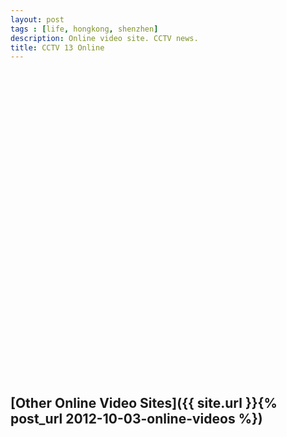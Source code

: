 ```yaml
---
layout: post
tags : [life, hongkong, shenzhen]
description: Online video site. CCTV news.
title: CCTV 13 Online
---
```


<object id='null' width='600' height='490' classid='clsid:d27cdb6e-ae6d-11cf-96b8-444553540000' codebase='http://download.macromedia.com/pub/shockwave/cabs/flash/swflash.cab#version=6,0,40,0'><param name='allowfullscreen' value='true' /><param name='allowFullScreenInteractive' value='true' /><param name='allowscriptaccess' value='always' /><param value='#000000' name='bgcolor' /><param name='quality' value='high' /><param name='cachebusting' value='true' /><param name='src' value='http://resource.fengyunzhibo.com:1863/players/players.php' /><param name='wmode' value='window' /><param name='flashvars' value='config=%7B%22type%22%3A%22live%22%2C%22partner%22%3A%22useelive%22%2C%22channel%22%3A%220000000001_1342934175248%22%7D' /><embed id='null' width='600' height='490' type='application/x-shockwave-flash' src='http://resource.fengyunzhibo.com:1863/players/players.php' allowFullScreenInteractive='true' allowfullscreen='true' allowscriptaccess='always' quality='high' cachebusting='true' wmode='window' bgcolor='#000000' flashvars='config=%7B%22type%22%3A%22live%22%2C%22partner%22%3A%22useelive%22%2C%22channel%22%3A%220000000001_1342934175248%22%7D' /></object>

## [Other Online Video Sites]({{ site.url }}{% post_url 2012-10-03-online-videos %})


